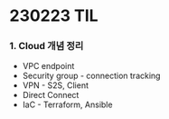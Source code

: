 # 230223 TIL
### 1. Cloud 개념 정리
* VPC endpoint
* Security group - connection tracking
* VPN - S2S, Client
* Direct Connect
* IaC - Terraform, Ansible